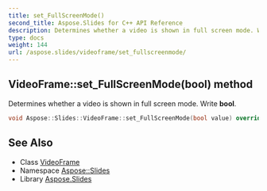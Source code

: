 ```yaml
---
title: set_FullScreenMode()
second_title: Aspose.Slides for C++ API Reference
description: Determines whether a video is shown in full screen mode. Write bool.
type: docs
weight: 144
url: /aspose.slides/videoframe/set_fullscreenmode/
---
```

## VideoFrame::set_FullScreenMode(bool) method


Determines whether a video is shown in full screen mode. Write **bool**.

```cpp
void Aspose::Slides::VideoFrame::set_FullScreenMode(bool value) override
```

## See Also

* Class [VideoFrame](../)
* Namespace [Aspose::Slides](../../)
* Library [Aspose.Slides](../../../)